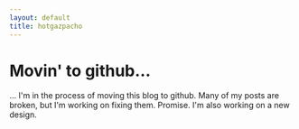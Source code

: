 ```yaml
---
layout: default
title: hotgazpacho
---
```

# Movin' to github&hellip;
&hellip; I'm in the process of moving this blog to github. Many of my
posts are broken, but I'm working on fixing them. Promise.
I'm also working on a new design.
